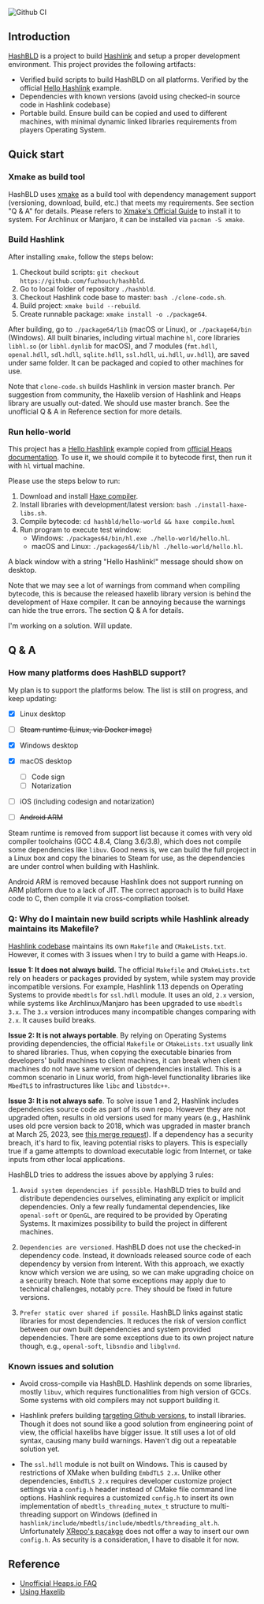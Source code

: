 ![Github CI](https://github.com/fuzhouch/hashbld/actions/workflows/build.yml/badge.svg)


## Introduction

[HashBLD](https://github.com/fuzhouch/hashbld) is a project to build
[Hashlink](https://hashlink.haxe.org) and setup a proper development
environment. This project provides the following artifacts:

* Verified build scripts to build HashBLD on all platforms. Verified by
  the official [Hello Hashlink](https://heaps.io/documentation/hello-hashlink.html)
  example.
* Dependencies with known versions (avoid using checked-in source code
  in Hashlink codebase)
* Portable build. Ensure build can be copied and used to different
  machines, with minimal dynamic linked libraries requirements from
  players Operating System.

## Quick start

### Xmake as build tool

HashBLD uses [xmake](https://xmake.io) as a build tool with dependency
management support (versioning, download, build, etc.) that meets my
requirements. See section "Q & A" for details. Please refers to
[Xmake's Official Guide](https://xmake.io/#/guide/installation) to
install it to system. For Archlinux or Manjaro, it can be installed
via ``pacman -S xmake``.

### Build Hashlink

After installing ``xmake``, follow the steps below:

1. Checkout build scripts: ``git checkout https://github.com/fuzhouch/hashbld``.
2. Go to local folder of repository ``./hashbld``.
3. Checkout Hashlink code base to master: ``bash ./clone-code.sh``.
4. Build project: ``xmake build --rebuild``.
5. Create runnable package: ``xmake install -o ./package64``.

After building, go to ``./package64/lib`` (macOS or Linux), or
``./package64/bin`` (Windows). All built binaries, including
virtual machine ``hl``, core libraries ``libhl.so`` (or ``libhl.dynlib``
for macOS), and 7 modules (``fmt.hdll``, ``openal.hdll``, ``sdl.hdll``,
``sqlite.hdll``, ``ssl.hdll``, ``ui.hdll``, ``uv.hdll``), are saved
under same folder. It can be packaged and copied to other machines for
use.

Note that ``clone-code.sh`` builds Hashlink in version master branch.
Per suggestion from community, the Haxelib version of Hashlink and Heaps
library are usually out-dated. We should use master branch. See the
unofficial Q & A in Reference section for more details.

### Run hello-world

This project has a
[Hello Hashlink](https://heaps.io/documentation/hello-hashlink.html)
example copied from
[official Heaps documentation](https://heaps.io/documentation/hello-hashlink.html).
To use it, we should compile it to bytecode first, then run it with
``hl`` virtual machine.

Please use the steps below to run:

1. Download and install [Haxe compiler](https://haxe.org/).
2. Install libraries with development/latest version: ``bash ./install-haxe-libs.sh``.
3. Compile bytecode: ``cd hashbld/hello-world && haxe compile.hxml``
4. Run program to execute test window:
   - Windows: ``./packages64/bin/hl.exe ./hello-world/hello.hl``.
   - macOS and Linux: ``./packages64/lib/hl ./hello-world/hello.hl``.

A black window with a string "Hello Hashlink!" message should show on
desktop.

Note that we may see a lot of warnings from command when compiling
bytecode, this is because the released haxelib library version is 
behind the development of Haxe compiler. It can be annoying because the
warnings can hide the true errors. The section Q & A for details.

I'm working on a solution. Will update.


## Q & A

### How many platforms does HashBLD support?

My plan is to support the platforms below. The list is still on
progress, and keep updating:

- [X] Linux desktop
- [ ] ~~Steam runtime (Linux, via Docker image)~~
- [X] Windows desktop
- [X] macOS desktop
  - [ ] Code sign
  - [ ] Notarization
- [ ] iOS (including codesign and notarization)
- [ ] ~~Android ARM~~


Steam runtime is removed from support list because it comes
with very old compiler toolchains (GCC 4.8.4, Clang 3.6/3.8), which does
not compile some dependencies like ``libuv``. Good news is, we can build
the full project in a Linux box and copy the binaries to Steam for use,
as the dependencies are under control when building with Hashlink.

Android ARM is removed because Hashlink does not support running on ARM
platform due to a lack of JIT. The correct approach is to build Haxe
code to C, then compile it via cross-compliation toolset.

### Q: Why do I maintain new build scripts while Hashlink already maintains its Makefile?

[Hashlink codebase](https://github.com/HaxeFoundation/hashlink)
maintains its own ``Makefile`` and ``CMakeLists.txt``. However, it comes
with 3 issues when I try to build a game with Heaps.io.

**Issue 1: It does not always build.** The official ``Makefile``
and ``CMakeLists.txt`` rely on headers or packages provided by system,
while system may provide incompatible versions. For example,
Hashlink 1.13 depends on Operating Systems to provide ``mbedtls`` for
``ssl.hdll`` module. It uses an old, ``2.x`` version, while systems like
Archlinux/Manjaro has been upgraded to use ``mbedtls 3.x``. The ``3.x``
version introduces many incompatible changes comparing with ``2.x``.
It causes build breaks.

**Issue 2: It is not always portable**. By relying on Operating Systems
providing dependencies, the official ``Makefile`` or ``CMakeLists.txt`` usually
link to shared libraries. Thus, when copying the executable binaries from
developers' build machines to client machines, it can break when client
machines do not have same version of dependencies installed. This is
a common scenario in Linux world, from high-level functionality
libraries like ``MbedTLS`` to infrastructures like ``libc`` and
``libstdc++``.

**Issue 3: It is not always safe**. To solve issue 1 and 2, Hashlink
includes dependencies source code as part of its own repo.
However they are not upgraded often, results in old versions used for
many years (e.g., Hashlink uses old pcre version back to 2018, which was
upgraded in master branch at March 25, 2023, see
[this merge request](https://github.com/HaxeFoundation/hashlink/pull/515)).
If a dependency has a security breach, it's hard to fix, leaving potential
risks to players. This is especially true if a game attempts to download
executable logic from Internet, or take inputs from other local applications.

HashBLD tries to address the issues above by applying 3 rules:

1. ``Avoid system dependencies if possible``. HashBLD tries to build
   and distribute dependencies ourselves, eliminating any explicit or
   implicit dependencies. Only a few really fundamental dependencies, like
   ``openal-soft`` or ``OpenGL``, are required to be provided by Operating
   Systems. It maximizes possibility to build the project in different machines.

2. ``Dependencies are versioned``. HashBLD does not use the
   checked-in dependency code. Instead, it downloads released source code
   of each dependency by version from Interent. With this approach, we
   exactly know which version we are using, so we can make upgrading choice
   on a security breach. Note that some exceptions may apply due to
   technical challenges, notably ``pcre``. They should be fixed in
   future versions.

3. ``Prefer static over shared if possile``. HashBLD links against static
   libraries for most dependencies. It reduces the
   risk of version conflict between our own built dependencies and
   system provided dependencies. There are some exceptions due to its
   own project nature though, e.g., ``openal-soft``, ``libsndio`` and
   ``libglvnd``.

### Known issues and solution

- Avoid cross-compile via HashBLD. Hashlink depends on some libraries,
  mostly ``libuv``, which requires functionalities from high version of
  GCCs. Some systems with old compilers may not support building it.

- Hashlink prefers building
  [targeting Github versions](https://haxe.org/manual/target-hl-getting-started.html),
  to install libraries. Though it does not sound like a good solution
  from engineering point of view, the official haxelibs have bigger issue.
  It still uses a lot of old syntax, causing many build warnings.
  Haven't dig out a repeatable solution yet.

- The ``ssl.hdll`` module is not built on Windows. This is caused by
  restrictions of XMake when building ``EmbdTLS 2.x``. Unlike other
  dependencies, ``EmbdTLS 2.x`` requires developer customize project
  settings via a ``config.h`` header instead of CMake file command line
  options. Hashlink requires a customized ``config.h`` to insert
  its own implementation of ``mbedtls_threading_mutex_t`` structure to
  multi-threading support on Windows (defined in
  ``hashlink/include/mbedtls/include/mbedtls/threading_alt.h``.
  Unfortunately [XRepo's pacakge](https://github.com/xmake-io/xmake-repo/blob/master/packages/m/mbedtls/xmake.lua)
  does not offer a way to insert our own ``config.h``. As security is a
  consideration, I have to disable it for now.

## Reference

- [Unofficial Heaps.io FAQ](https://gist.github.com/Yanrishatum/ae3725a9e2b45e0766c065e573ed1f24)
- [Using Haxelib](https://lib.haxe.org/documentation/using-haxelib/)

